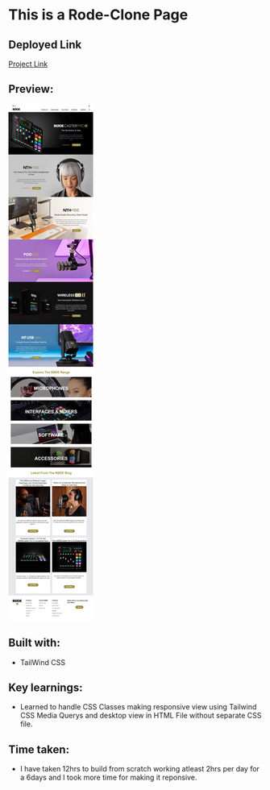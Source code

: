 # This is a Rode-Clone Page


## Deployed Link

[Project Link](https://main--phani-sai-rode-clone.netlify.app/)

## Preview:

![Desktop view](./rode.png )

## Built with:

- TailWind CSS

## Key learnings:

- Learned to handle CSS Classes making responsive view using Tailwind CSS Media Querys and desktop view in HTML File without separate CSS file. 

## Time taken:

- I have taken 12hrs to build from scratch working atleast 2hrs per day for a 6days and I took more time for making it reponsive.
